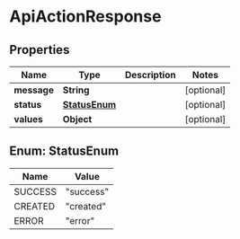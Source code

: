 
# ApiActionResponse

## Properties
Name | Type | Description | Notes
------------ | ------------- | ------------- | -------------
**message** | **String** |  |  [optional]
**status** | [**StatusEnum**](#StatusEnum) |  |  [optional]
**values** | **Object** |  |  [optional]


<a name="StatusEnum"></a>
## Enum: StatusEnum
Name | Value
---- | -----
SUCCESS | &quot;success&quot;
CREATED | &quot;created&quot;
ERROR | &quot;error&quot;




